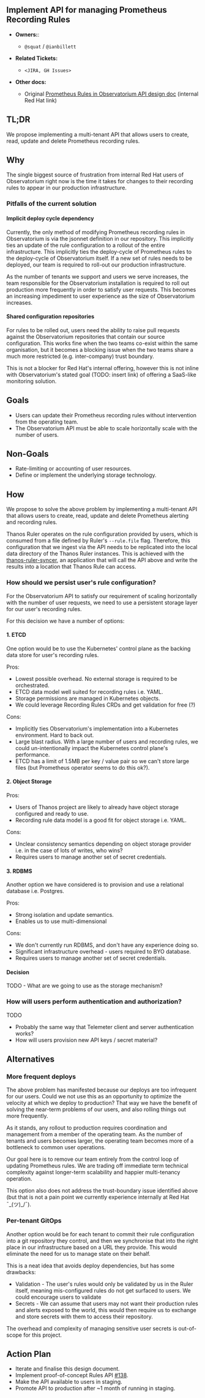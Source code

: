 ## Implement API for managing Prometheus Recording Rules

* **Owners:**:
  * `@squat` / `@ianbillett`

* **Related Tickets:**
  * `<JIRA, GH Issues>`

* **Other docs:**
  * Original [Prometheus Rules in Observatorium API design doc](https://docs.google.com/document/d/1F9Cw6I4qFs__0Dcm19xvxJqRBCAGQBBggYg_PQSV_-g/edit#heading=h.cp0jmcyfj3) (internal Red Hat link)

## TL;DR

We propose implementing a multi-tenant API that allows users to create, read, update and delete Prometheus recording rules.

## Why

The single biggest source of frustration from internal Red Hat users of Observatorium right now is the time it takes for changes to their recording rules to appear in our production infrastructure.

### Pitfalls of the current solution

#### Implicit deploy cycle dependency

Currently, the only method of modifying Prometheus recording rules in Observatorium is via the jsonnet definition in our repository. This implicitly ties an update of the rule configuration to a rollout of the entire infrastructure. This implicitly ties the deploy-cycle of Prometheus rules to the deploy-cycle of Observatorium itself. If a new set of rules needs to be deployed, our team is required to roll-out our production infrastructure.

As the number of tenants we support and users we serve increases, the team responsible for the Observatorium installation is required to roll out production more frequently in order to satisfy user requests. This becomes an increasing impediment to user experience as the size of Observatorium increases.

#### Shared configuration repositories

For rules to be rolled out, users need the ability to raise pull requests against the Observatorium repositories that contain our source configuration. This works fine when the two teams co-exist within the same organisation, but it becomes a blocking issue when the two teams share a much more restricted (e.g. inter-company) trust boundary.

This is not a blocker for Red Hat's internal offering, however this is not inline with Observatorium's stated goal (TODO: insert link) of offering a SaaS-like monitoring solution.

## Goals

* Users can update their Prometheus recording rules without intervention from the operating team.
* The Observatorium API must be able to scale horizontally scale with the number of users.

## Non-Goals

* Rate-limiting or accounting of user resources.
* Define or implement the underlying storage technology.

## How

We propose to solve the above problem by implementing a multi-tenant API that allows users to create, read, update and delete Prometheus alerting and recording rules.

Thanos Ruler operates on the rule configuration provided by users, which is consumed from a file defined by Ruler's `--rule.file` flag. Therefore, this configuration that we ingest via the API needs to be replicated into the local data directory of the Thanos Ruler instances. This is achieved with the [thanos-ruler-syncer](https://github.com/observatorium/thanos-rule-syncer), an application that will call the API above and write the results into a location that Thanos Rule can access.

### How should we persist user's rule configuration?

For the Observatorium API to satisfy our requirement of scaling horizontally with the number of user requests, we need to use a persistent storage layer for our user's recording rules.

For this decision we have a number of options:

#### 1. ETCD

One option would be to use the Kubernetes' control plane as the backing data store for user's recording rules.

Pros:
* Lowest possible overhead. No external storage is required to be orchestrated.
* ETCD data model well suited for recording rules i.e. YAML.  
* Storage permissions are managed in Kubernetes objects.
* We could leverage Recording Rules CRDs and get validation for free (?) 

Cons:
* Implicitly ties Observatorium's implementation into a Kubernetes environment. Hard to back out.
* Large blast radius. With a large number of users and recording rules, we could un-intentionally impact the Kubernetes control plane's performance.
* ETCD has a limit of 1.5MB per key / value pair so we can't store large files (but Prometheus operator seems to do this ok?).

#### 2. Object Storage

Pros:
* Users of Thanos project are likely to already have object storage configured and ready to use.
* Recording rule data model is a good fit for object storage i.e. YAML.

Cons:
* Unclear consistency semantics depending on object storage provider i.e. in the case of lots of writes, who wins?
* Requires users to manage another set of secret credentials.

#### 3. RDBMS

Another option we have considered is to provision and use a relational database i.e. Postgres.

Pros:
* Strong isolation and update semantics.
* Enables us to use multi-dimensional

Cons:
* We don't currently run RDBMS, and don't have any experience doing so.
* Significant infrastructure overhead - users required to BYO database.   
* Requires users to manage another set of secret credentials.

#### Decision

TODO - What are we going to use as the storage mechanism?

### How will users perform authentication and authorization?

TODO
* Probably the same way that Telemeter client and server authentication works?
* How will users provision new API keys / secret material?

## Alternatives

### More frequent deploys

The above problem has manifested because our deploys are too infrequent for our users. Could we not use this as an opportunity to optimize the velocity at which we deploy to production? That way we have the benefit of solving the near-term problems of our users, and also rolling things out more frequently.

As it stands, any rollout to production requires coordination and management from a member of the operating team. As the number of tenants and users becomes larger, the operating team becomes more of a bottleneck to common user operations.

Our goal here is to remove our team entirely from the control loop of updating Prometheus rules. We are trading off immediate term technical complexity against longer-term scalability and happier multi-tenancy operation.

This option also does not address the trust-boundary issue identified above (but that is not a pain point we currently experience internally at Red Hat ¯\_(ツ)_/¯).

### Per-tenant GitOps

Another option would be for each tenant to commit their rule configuration into a git repository they control, and then we synchronise that into the right place in our infrastructure based on a URL they provide. This would eliminate the need for us to manage state on their behalf.

This is a neat idea that avoids deploy dependencies, but has some drawbacks:
* Validation - The user's rules would only be validated by us in the Ruler itself, meaning mis-configured rules do not get surfaced to users. We could encourage users to validate
* Secrets - We can assume that users may not want their production rules and alerts exposed to the world, this would then require us to exchange and store secrets with them to access their repository.

The overhead and complexity of managing sensitive user secrets is out-of-scope for this project.

## Action Plan

* Iterate and finalise this design document.
* Implement proof-of-concept Rules API [#138](https://github.com/observatorium/api/pull/138).
* Make the API available to users in staging.
* Promote API to production after ~1 month of running in staging.
